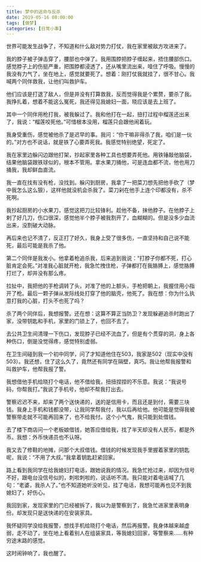 ```yaml
---
title: 梦中的逃命与反杀
date: 2019-05-16 08:00:00
tags: [做梦]
categories: [日常小事]
---
```


世界可能发生战争了，不知道和什么敌对势力打仗，我在家里被敌方攻进来了。

<!--more-->

我的脖子被子弹击穿了，腰部也中弹了。我用围脖把脖子缠起来，捂住腰部伤口。感觉脖子上的伤挺严重，把围脖都浸透了，还从嘴里流出来，噎住了呼吸。慢慢的我没有力气了，坐在地上，感觉就要死了。想着：刚打仗我就挂了，很不甘心。我喊两个同伴救我，让他们叫救护车。

他们应该是打退了敌人，但是并没有打算救我，反而觉得我是个累赘，要杀了我。我挣扎着，想着不能这么冤死，我还得见我媳妇一面，晓应该是去上班了。

其中一个同伴用枪打我，被我躲过了。我和他打在一起，扭打过程中榴莲还出来了，我说：“榴莲咬死他。”可惜根本没用，榴莲只会跟他闹着玩。

我身受重伤，感觉被他杀了是迟早的事。我问：“你干嘛非得杀了我，咱们是一伙的。”对方也不说话，就是铁了心要弄死我。我感觉特别绝望，死定了。

我在家里边躲闪边跟他打架，抄起家里各种工具也想要弄死他。用铁锤敲他脑袋，结果他脑袋跟铁球似的，根本不管用。拿水果刀捅他，可是连血都不流，他也用刀捅我，我却鲜血直流。

我一直在找有没有枪，没找到。躲闪到厨房，我拿了一把菜刀想先把他手砍了（梦中我怎么这么狠），这样他就没机会杀我了。菜刀剁在他手上连个印都没有，杀不死啊。

我抄起厨房的小水果刀，感觉这把刀比较锋利。趁他不备，抹他脖子。在他脖子上剌了好几刀，伤口很深，感觉他半个脖子被我割开了，血糊糊的。但是没多少血流出来，没割破大动脉。

再后来也记不清了，反正打了好久，我身上受了很多伤，一直坚持和自己说不能死，最后可能是我杀了他。

第二个同伴是我发小。他拿着枪追杀我，后来追到我说：“打脖子你都不死，打心脏肯定会死。”对准我心脏就开枪，我急忙拽住枪，子弹都打在我胳膊上，感觉胳膊打烂了，却并没有那么疼。

拉扯中，我把他的手枪调转了头，对准了他的上额头，手枪把朝上，我握住用小指开了枪。最后一颗子弹从发际线处打穿了他的脑壳，他死了。我在想：你为什么执意打我的心脏，打头不也死了吗？

杀了两个同伴后，我想报警。还在想：这算不算正当防卫？发现躲避追杀时跑出了家，没带钥匙和手机，家里的门锁上了，也回不去了。

去公共卫生间清理一下伤口，发现脖子已经不流血了，但是有个贯穿的洞，身上各种伤口，倒是没觉得疼，感觉特别虚弱。

在卫生间碰到我一个初中同学，问了才知道他住在503，我家是502（现实中没有503）。我还想，住了这么久了，竟然还有同学在隔壁，真巧。我让他帮我报警和叫救护车，他帮我报了警。

我想借他手机给晓打个电话，他不借给我，扭扭捏捏的不乐意。我说：“我说号码，你帮我打。”我说了手机号，他却不帮我打出去。

警察迟迟不来，却来了两个送快递的，送的是信用卡，而且还是到付，需要三块钱。我身上手机和钱都没带，让我同学帮我付，我以后再给他。他可能是觉得我被警察带走就不可能再回来了，也不给我付。这个小气鬼，我只能到处借钱。

去了楼下商店问一个老板娘借钱，她答应借给我，找了半天却没有人民币，都是外币。我想：外币快递员也不认呀。

我又去了修鞋的地摊，问那个大叔借钱。借钱的时候发现我手里握着家里的钥匙呢，我说：“不用了大叔。”我拿着钥匙赶紧回家。

路上看到我同学在给我媳妇打电话，跟她说我的情况。我急忙抢过来，却因为信号不好，跟电台没信号似的，刺啦刺啦的，说话听不清。我只能对着电话喊了几句：“老婆，我杀人了。”也不知道她听没听见，挂了电话，我想可能再也见不到我媳妇了，好伤心。

我回到家，发现家里的门已经被拆了，我以为是警察到了，我急忙进家里表明身份。却发现只是送快递的在安装家具。

我怀疑同学没给我报警，想找手机给晓打个电话，然后再报警。我身体越来越虚弱，走不动了，坐在地上看着别人在组装家具，等我媳妇回家，等警察来……有种穷途末路的感觉。

这时闹钟响了，我也醒了。


